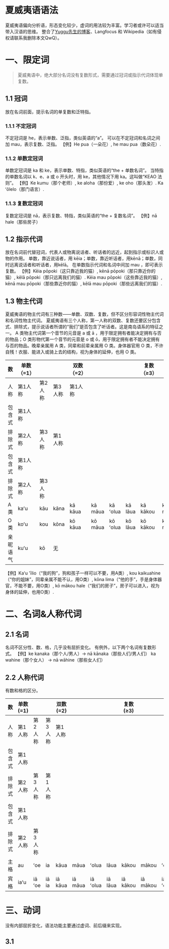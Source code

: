# 夏威夷语语法

夏威夷语偏向分析语，形态变化较少，虚词的用法较为丰富。学习者或许可以适当带入汉语的思维。
整合了[Yuggu先生的博客](http://blog.sina.com.cn/s/blog_526568800102vld9.html)、Langfocus 和 Wikipedia（如有侵权请联系我删除本文QwQ）。
# 一、限定词
> 夏威夷语中，绝大部分名词没有复数形式，需要通过冠词或指示代词体现单复数。

## 1.1 冠词
放在名词前面，提示名词的单复数和泛特指。
### 1.1.1 不定冠词
不定冠词是 he，表示单数、泛指，类似英语的“a”。
可以在不定冠词和名词之间加 mau，表示复数、泛指。
【例】He pua（一朵花）, he mau pua（数朵花）.
### 1.1.2 单数定冠词
单数定冠词是 ka 和 ke，表示单数、特指，类似英语的“the + 单数名词”。
当特指的单数名词以 k、e、a 或 o 开头时，用 ke，其他情况下用 ka。这叫做“KEAO 法则”。
【例】Ke kumu（那个老师）, ke aloha（那份爱）, ke oho（那头发）. Ka ʻōlelo（那门语言）.
### 1.1.3 复数定冠词
复数定冠词是 nā，表示复数、特指，类似英语的“the + 复数名词”。
【例】nā hale（那些房子）
## 1.2 指示代词
放在名词前代替冠词，代表人或物离说话者、听话者的远近，起到指示或标识人或物的作用。
单数，靠近说话者，用 kēia；单数，靠近听话者，用kēnā；单数，同时远离说话者和听话者，用kēlā。
在单数指示代词和名词中间加 mau ，即可表示复数。
【例】Kēia pōpoki（这只靠近我的猫）, kēnā pōpoki（那只靠近你的猫）, kēlā pōpoki（那只远离我们的猫）. Kēia mau pōpoki（这些靠近我的猫）, kēnā mau pōpoki（那些靠近你的猫）, kēlā mau pōpoki（那些远离我们的猫）.
## 1.3 物主代词
夏威夷语的物主代词有三种数——单数、双数、复数，但不区分形容词性物主代词和名词性物主代词。
夏威夷语有三个人称，第一人称的双数、复数还要区分包含式、排除式，提示说话者所谓的“我们”是否包含了听话者。这是南岛语系的特征之一。
A 类物主代词第一个音节的元音是  a 或 ā ，用于限定拥有者能决定拥有与否的物品；O 类形物代第一个音节的元音是  o 或 ō，用于限定拥有者不能决定拥有与否的物品。晚辈亲属用 A 类，同辈和前辈亲属用 O 类。身体器官用 O 类，不许自残！衣服、能进入或骑上去的结构，视为身体的延伸，也用 O 类。

| 数 | 单数（=1） |  |  | 双数（=2） |  |  |  | 复数（≥3） |  |  |  |
| --- | --- | --- | --- | --- | --- | --- | --- | --- | --- | --- | --- |
| 人称 | 第1人称 | 第2人称 | 第3人称 | 第1人称
包含式 | 第1人称
排除式 | 第2人称 | 第3人称 | 第1人称
包含式 | 第1人称
排除式 | 第2人称 | 第3人称 |
| A 类 | kaʻu | kāu | kāna | kā kāua | kā māua | kā ʻolua | kā lāua | kā kākou | kā mākou | kā ʻoukou | kā lākou |
| O 类 | koʻu | kou | kōna | kō kāua | kō māua | kō ʻolua | kō lāua | kō kākou | kō mākou | kō ʻoukou | kō lākou |
| 亲昵语气 | kuʻu | kō | 无 |  |  |  |  |  |  |  |  |

【例】Kaʻu 'īlio（“我的狗”，狗和孩子一样可以不要，用A类）, kou kaikuahine（“你的姐妹”，同辈亲属不能不认，用O类）, kōna lima（“他的手”，手是身体器官，不能不要，用O类）, kō mākou hale（“我们的房子”，房子可以进入，视为身体的延伸，也用O类）.
# 二、名词&人称代词
## 2.1 名词
名词不区分性、数、格，几乎没有屈折变化。
有例外，以下两个名词有复数形式。
【例】ke kanaka（那个人/男人）→ nā kānaka（那些人们/男人们）
           ka wahine（那个女人）     → nā wāhine（那些女人们）
## 2.2 人称代词
有数和格的区分。

| 数 | 单数(=1) |  |  | 双数(=2) |  |  |  | 复数(≥3) |  |  |  |
| --- | --- | --- | --- | --- | --- | --- | --- | --- | --- | --- | --- |
| 人称 | 第1人称 | 第2人称 | 第3人称 | 第1人称
包含式 | 第1人称
排除式 | 第2人称 | 第3人称 | 第1人称
包含式 | 第1人称
排除式 | 第2人称 | 第3人称 |
| 主格 | au | ʻoe | ia | kāua | māua | ʻolua | lāua | kākou | mākou | ʻoukou | lākou |
| 宾格 | iaʻu | iā ʻoe | iā ia | iā kāua | iā māua | iā ʻolua | iā lāua | iā kākou | iā mākou | iā ʻoukou | iā lākou |

# 三、动词
没有内部屈折变化，语法功能主要通过虚词、前后缀来实现。
## 3.1 
